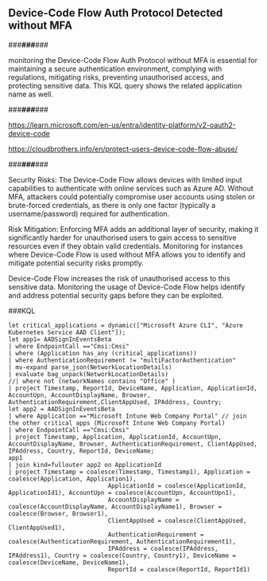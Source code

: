 ## Device-Code Flow Auth Protocol Detected without MFA


###___###___###

monitoring the Device-Code Flow Auth Protocol without MFA is essential for maintaining a secure authentication environment, complying with regulations, mitigating risks, preventing unauthorised access, and protecting sensitive data. This KQL query shows the related application name as well.

###___###___###

https://learn.microsoft.com/en-us/entra/identity-platform/v2-oauth2-device-code

https://cloudbrothers.info/en/protect-users-device-code-flow-abuse/

###___###___###

Security Risks: The Device-Code Flow allows devices with limited input capabilities to authenticate with online services such as Azure AD. Without MFA, attackers could potentially compromise user accounts using stolen or brute-forced credentials, as there is only one factor (typically a username/password) required for authentication.

Risk Mitigation: Enforcing MFA adds an additional layer of security, making it significantly harder for unauthorised users to gain access to sensitive resources even if they obtain valid credentials. Monitoring for instances where Device-Code Flow is used without MFA allows you to identify and mitigate potential security risks promptly.

Device-Code Flow increases the risk of unauthorised access to this sensitive data. Monitoring the usage of Device-Code Flow helps identify and address potential security gaps before they can be exploited.

###KQL

```
let critical_applications = dynamic(["Microsoft Azure CLI", "Azure Kubernetes Service AAD Client"]);
let app1= AADSignInEventsBeta
| where EndpointCall =="Cmsi:Cmsi"
| where (Application has_any (critical_applications)) 
| where AuthenticationRequirement != "multiFactorAuthentication"
| mv-expand parse_json(NetworkLocationDetails)
| evaluate bag_unpack(NetworkLocationDetails)
//| where not (networkNames contains "Office" )
| project Timestamp, ReportId, DeviceName, Application, ApplicationId, AccountUpn, AccountDisplayName, Browser, AuthenticationRequirement,ClientAppUsed, IPAddress, Country;
let app2 = AADSignInEventsBeta
| where Application =="Microsoft Intune Web Company Portal" // join the other critical apps (Microsoft Intune Web Company Portal)
| where EndpointCall =="Cmsi:Cmsi"
| project Timestamp, Application, ApplicationId, AccountUpn, AccountDisplayName, Browser, AuthenticationRequirement, ClientAppUsed, IPAddress, Country, ReportId, DeviceName;
app1
| join kind=fullouter app2 on ApplicationId
| project Timestamp = coalesce(Timestamp, Timestamp1), Application = coalesce(Application, Application1), 
                            ApplicationId = coalesce(ApplicationId, ApplicationId1), AccountUpn = coalesce(AccountUpn, AccountUpn1),
                            AccountDisplayName = coalesce(AccountDisplayName, AccountDisplayName1), Browser = coalesce(Browser, Browser1),
                            ClientAppUsed = coalesce(ClientAppUsed, ClientAppUsed1),
                            AuthenticationRequirement = coalesce(AuthenticationRequirement, AuthenticationRequirement1),
                            IPAddress = coalesce(IPAddress, IPAddress1), Country = coalesce(Country, Country1), DeviceName = coalesce(DeviceName, DeviceName1),
                            ReportId = coalesce(ReportId, ReportId1)
```

